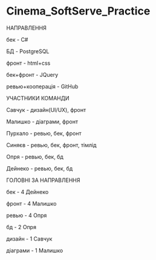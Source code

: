 # Cinema_SoftServe_Practice

НАПРАВЛЕННЯ

бек - C#

БД - PostgreSQL

фронт - html+css

бек+фронт - JQuery

ревью+кооперація - GitHub

УЧАСТНИКИ КОМАНДИ

Савчук - дизайн(UI/UX), фронт

Малишко - діаграми, фронт 

Пурхало - ревью, бек, фронт

Синяєв - ревью, бек, фронт, тімлід

Опря - ревью, бек, бд

Дейнеко - ревью, бек, бд


ГОЛОВНІ ЗА НАПРАВЛЕННЯ

бек - 4      Дейнеко

фронт - 4    Малишко

ревью - 4    Опря

бд - 2       Опря

дизайн - 1   Савчук

діаграми - 1 Малишко



